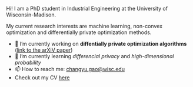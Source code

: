 Hi! I am a PhD student in Industrial Engineering at the University of Wisconsin-Madison.

My current research interests are machine learning, non-convex optimization and differentially private optimization methods.
- 🔭 I’m currently working on **diffentially private optimization algorithms** ([link to the arXiV paper](https://arxiv.org/abs/2302.04972))
- 🌱 I’m currently learning *differencial privacy* and *high-dimensional probability*
- 📫 How to reach me: [changyu.gao@wisc.edu](mailto:changyu.gao@wisc.edu)
- Check out my CV [here](https://cyugao.github.io/resume/resume.pdf)

<!-- <a href="https://github.com/cyugao">
  <img align="center" src="https://github-readme-stats.vercel.app/api?username=cyugao&hide=contribs&line_height=24&include_all_commits=true&hide_title=true&count_private=true&show_icons=true&theme=graywhite" />
</a> -->

<!-- <a href="https://github.com/cyugao">
  <img align="center" src="https://github-readme-stats.vercel.app/api/top-langs/?username=cyugao&hide=PLpgSQL,html,css&show_icons=true&layout=compact&hide_title=true&theme=graywhite" />
</a>   -->
  

<!--
**cyugao/cyugao** is a ✨ _special_ ✨ repository because its `README.md` (this file) appears on your GitHub profile.

Here are some ideas to get you started:

- 🔭 I’m currently working on ...
- 🌱 I’m currently learning ...
- 👯 I’m looking to collaborate on ...
- 🤔 I’m looking for help with ...
- 💬 Ask me about ...
- 📫 How to reach me: ...
- 😄 Pronouns: ...
- ⚡ Fun fact: ...
-->

